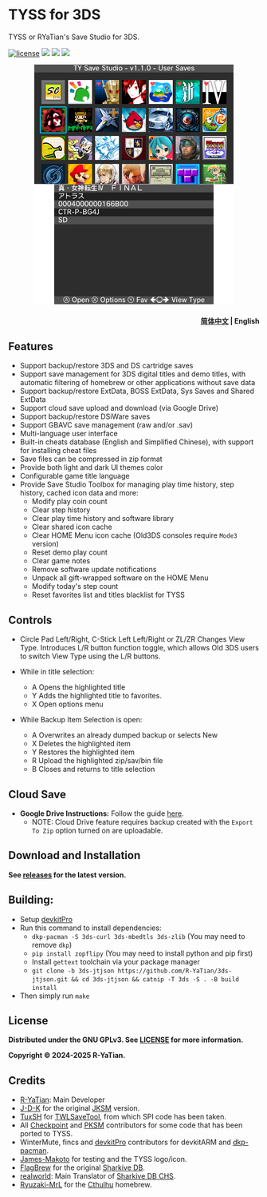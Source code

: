 # TYSS for 3DS
TYSS or RYaTian's Save Studio for 3DS.

<p align="left">
<a href="http://www.gnu.org/copyleft/gpl.html"><img alt="license" src="https://img.shields.io/badge/license-GPL%20V3-blue.svg?style=flat"/></a>
<a title="GitHub all releases" target="_blank" href="https://github.com/R-YaTian/TYSS/releases/latest"><img src="https://img.shields.io/github/downloads/R-YaTian/TYSS/total"></a>
<a title="GitHub Workflow Status" href="https://github.com/R-YaTian/TYSS/actions/workflows/build.yaml"><img src="https://github.com/R-YaTian/TYSS/actions/workflows/build.yaml/badge.svg"></a>
<a title="GitHub Workflow Status" href="https://github.com/R-YaTian/TYSS/actions/workflows/adrivehelper.yml"><img src="https://github.com/R-YaTian/TYSS/actions/workflows/adrivehelper.yml/badge.svg"></a>
</p>

<p align="center"><img src="res/preview.png" />

<h4 align="right">
  <a href="README_zh.MD">简体中文</a> | English
</h4>

## Features
* Support backup/restore 3DS and DS cartridge saves
* Support save management for 3DS digital titles and demo titles, with automatic filtering of homebrew or other applications without save data
* Support backup/restore ExtData, BOSS ExtData, Sys Saves and Shared ExtData
* Support cloud save upload and download (via Google Drive)
* Support backup/restore DSiWare saves
* Support GBAVC save management (raw and/or .sav)
* Multi-language user interface
* Built-in cheats database (English and Simplified Chinese), with support for installing cheat files
* Save files can be compressed in zip format
* Provide both light and dark UI themes color
* Configurable game title language
* Provide Save Studio Toolbox for managing play time history, step history, cached icon data and more:
  * Modify play coin count
  * Clear step history
  * Clear play time history and software library
  * Clear shared icon cache
  * Clear HOME Menu icon cache (Old3DS consoles require `Mode3` version)
  * Reset demo play count
  * Clear game notes
  * Remove software update notifications
  * Unpack all gift-wrapped software on the HOME Menu
  * Modify today's step count
  * Reset favorites list and titles blacklist for TYSS

## Controls
* Circle Pad Left/Right, C-Stick Left Left/Right or ZL/ZR Changes View Type. Introduces L/R button function toggle, which allows Old 3DS users to switch View Type using the L/R buttons.
* While in title selection:
    * A Opens the highlighted title
	* Y Adds the highlighted title to favorites.
	* X Open options menu

* While Backup Item Selection is open:
    * A Overwrites an already dumped backup or selects New
	* X Deletes the highlighted item
	* Y Restores the highlighted item
	* R Upload the highlighted zip/sav/bin file
	* B Closes and returns to title selection

## Cloud Save
* **Google Drive Instructions:** Follow the guide [here](./GD_INSTRUCTIONS.MD).
	* NOTE: Cloud Drive feature requires backup created with the `Export To Zip` option turned on are uploadable.

## Download and Installation
**See [releases](https://github.com/R-YaTian/TYSS/releases) for the latest version.** 

## Building:
* Setup [devkitPro](https://www.3dbrew.org/wiki/Setting_up_Development_Environment)
* Run this command to install dependencies:
	* `dkp-pacman -S 3ds-curl 3ds-mbedtls 3ds-zlib` (You may need to remove `dkp`)
	* `pip install zopflipy` (You may need to install python and pip first)
	* Install `gettext` toolchain via your package manager
  * `git clone -b 3ds-jtjson https://github.com/R-YaTian/3ds-jtjson.git && cd 3ds-jtjson && catnip -T 3ds -S . -B build install`
* Then simply run `make`

## License
**Distributed under the GNU GPLv3. See [LICENSE](./LICENSE) for more information.**

**Copyright © 2024-2025 R-YaTian.**

## Credits
* [R-YaTian](https://github.com/R-YaTian): Main Developer
* [J-D-K](https://github.com/J-D-K) for the original [JKSM](https://github.com/J-D-K/JKSM) version.
* [TuxSH](https://github.com/tuxsh) for [TWLSaveTool](https://github.com/TuxSH/TWLSaveTool), from which SPI code has been taken.
* All [Checkpoint](https://github.com/BernardoGiordano/Checkpoint) and [PKSM](https://github.com/FlagBrew/PKSM) contributors for some code that has been ported to TYSS.
* WinterMute, fincs and [devkitPro](https://devkitpro.org/) contributors for devkitARM and [dkp-pacman](https://github.com/devkitPro/pacman/releases).
* [James-Makoto](https://github.com/James-Makoto) for testing and the TYSS logo/icon.
* [FlagBrew](https://github.com/FlagBrew) for the original [Sharkive DB](https://github.com/FlagBrew/Sharkive).
* [realworld](https://github.com/realkkk): Main Translator of [Sharkive DB CHS](https://github.com/R-YaTian/Sharkive).
* [Ryuzaki-MrL](https://github.com/Ryuzaki-MrL) for the [Cthulhu](https://github.com/Ryuzaki-MrL/Cthulhu) homebrew.
